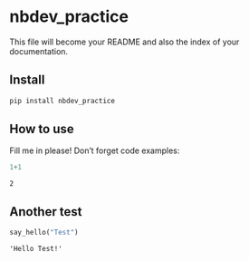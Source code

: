 # nbdev_practice


<!-- WARNING: THIS FILE WAS AUTOGENERATED! DO NOT EDIT! -->

This file will become your README and also the index of your
documentation.

## Install

``` sh
pip install nbdev_practice
```

## How to use

Fill me in please! Don’t forget code examples:

``` python
1+1
```

    2

## Another test

``` python
say_hello("Test")
```

    'Hello Test!'
